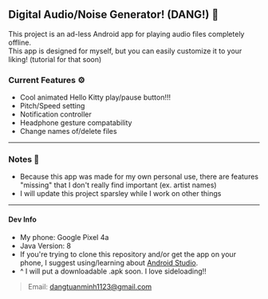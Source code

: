 ## Digital Audio/Noise Generator! (DANG!) 📼
This project is an ad-less Android app for playing audio files completely offline.\
This app is designed for myself, but you can easily customize it to your liking! (tutorial for that soon)

### Current Features ⚙️
- Cool animated Hello Kitty play/pause button!!!
- Pitch/Speed setting
- Notification controller
- Headphone gesture compatability
- Change names of/delete files

----
### Notes 📝
- Because this app was made for my own personal use, there are features "missing" that I don't really find important (ex. artist names)
- I will update this project sparsley while I work on other things
  
----

#### Dev Info 
- My phone: Google Pixel 4a
- Java Version: 8
- If you're trying to clone this repository and/or get the app on your phone, I suggest using/learning about [Android Studio](https://developer.android.com/studio?gad_source=1&gclid=Cj0KCQjw4cS-BhDGARIsABg4_J1JtKwOxSEJL3cfLVYuusIUK5HGLVv_I9vWDQpqSgQJ-NFhvGGysO8aAizDEALw_wcB&gclsrc=aw.ds).
- ^ I will put a downloadable .apk soon. I love sideloading!!
> Email: dangtuanminh1123@gmail.com
